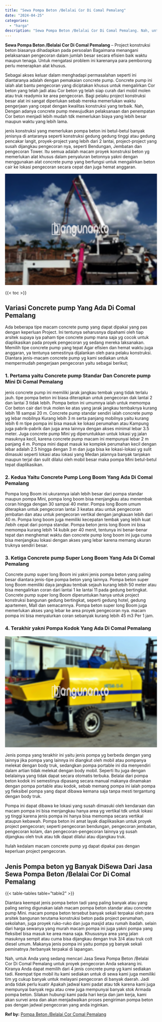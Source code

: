 ```yaml
---
title: "Sewa Pompa Beton /Belalai Cor Di Comal Pemalang"
date: "2024-04-25"
categories: 
  - "harga"
description: "Sewa Pompa Beton /Belalai Cor Di Comal Pemalang. Nah, untuk Anda yang sedang mencari Jasa Sewa Pompa Beton /Belalai Cor Di Comal Pemalang untuk proyek pengec..."
---
```


**Sewa Pompa Beton /Belalai Cor Di Comal Pemalang** – Project konstruksi beton biasanya dihadapkan pada persoalan Bagaimana menangani pelaksanaan pengecoran dalam jumlah besar secara efisien baik waktu maupun tenaga. Untuk mengatasi problem ini karenanya para pemborong perlu menerapkan alat khusus.

Sebagai akses keluar dalam menghadapi permasalahan seperti ini diantaranya adalah dengan pemakaian concrete pump. Concrete pump ini ialah alat bantu pengecoran yang diciptakan khusus untuk mengalirkan Cor beton yang telah jadi atau Cor beton yg telah siap curah dari mobil molen atau truk readymix ke area pengecoran. Bagi pelaku project konstruksi besar alat ini sangat diperlukan sebab mereka memerlukan waktu pengerjaan yang cepat dengan kwalitas konstruksi yang terbaik. Nah, Dengan adanya concrete pump mewujudkan pelaksanaan dan penempatan Cor beton menjadi lebih mudah tdk memerlukan biaya yang lebih besar maupun waktu yang lebih lama.

jenis konstruksi yang memerlukan pompa beton ini betul-betul banyak jenisnya di antaranya seperti konstruksi gedung gedung tinggi atau gedung pencakar langit, proyek-project yang lebih dari 2 lantai, project-project yang susah dijangkau pengecoran nya, seperti Bendungan, Jembatan dan pengecoran Tower. Itu semua adalah macam proyek konstruksi beton yg memerlukan alat khusus dalam penyaluran betonnya yakni dengan menggunakan alat concrete pump yang berfungsi untuk mengalirkan beton cair ke lokasi pengecoran secara cepat dan juga hemat anggaran.

![Sewa Pompa Beton /Belalai Cor Di Comal Pemalang](/images/sewa-concrete-pump-04.png)

{{< toc >}}

## Variasi Concrete pump Yang Ada Di Comal Pemalang

Ada beberapa tipe macam concrete pump yang dapat dipakai yang pas dengan keperluan Project. Ini tentunya seharusnya dipahami oleh tiap arsitek supaya iya paham tipe concrete pump mana saja yg cocok untuk diaplikasikan pada proyek pengecoran yg sedang mereka laksanakan. Memilih tipe concrete pump yang tepat Agar efisien dan hemat waktu juga anggaran, ya tentunya semestinya dijalankan oleh para pelaku konstruksi. Diantara jenis-macam concrete pump yg kami sediakan untuk mempermudah pengerjaan pengecoran yaitu sebagai berikut;

### 1\. Pertama yaitu Concrete pump Standar Dan Concrete pump Mini Di Comal Pemalang

jenis concrete pump ini memiliki jarak jangkau tembak yang tidak terlalu jauh. tipe pompa beton ini biasa diterapkan untuk pengecoran dak lantai 2 dan lantai 3 tidak lebih. Pompa beton ini umumnya ialah untuk memompa Cor beton cair dari truk molen ke atas yang jarak jangkau tembaknya kurang lebih 18 sampai 20 m. Concrete pump standar sendiri ialah concrete pump yg lebar mobilnya Kurang lebih 3 m serta panjang mobilnya yaitu kurang lebih 6 m tipe pompa ini bisa masuk ke lokasi perumahan atau Kampung juga pabrik-pabrik dan juga area lainnya dengan akses minimal lebar 3.5 meter. Juga concrete pump Mini yg diperuntukkan untuk lokasi yg jalan masuknya kecil, karena concrete pump macam ini mempunyai lebar 2 m panjang 4 m. Pompa mini dapat masuk ke komplek perumahan kecil dengan lebar adalah 2.5 hingga dengan 3 m dan juga bisa ke lokasi-lokasi yg sulit dimasuki seperti lokasi atau lokasi yang Medan jalannya banyak tanjakan maupun terjal dan sulit dilalui oleh mobil besar maka pompa Mini betul-betul tepat diaplikasikan.

### 2\. Kedua Yaitu Concrete Pump Long Boom Yang Ada Di Comal Pemalang

Pompa long Boom ini ukurannya ialah lebih besar dari pompa standar maupun pompa Mini, pompa long boom bisa menjangkau atau menembak coran hingga dengan 30 sampai 40 meter. Pompa long Boom umum diterapkan untuk pengecoran lantai 3 keatas atau untuk pengecoran jembatan dan atau untuk pengecoran vertikal dengan jangkauan lebih dari 40 m. Pompa long boom juga memiliki kecepatan tembak yang lebih kuat /lebih cepat dari pompa standar. Pompa beton jenis long Boom ini bisa memompa kurang lebih 14 kubik per 40 menit, tentunya ini benar-benar tepat dan menghemat waktu dan concrete pump long boom ini juga cuma bisa menjangkau lokasi dengan akses yang lebar karena memang ukuran truknya sendiri besar.

### 3\. Ketiga Concrete pump Super Long Boom Yang Ada Di Comal Pemalang

Concrete pump super long Boom ini yakni jenis pompa beton yang paling besar diantara jenis-tipe pompa beton yang lainnya. Pompa beton super long Boom memiliki daya jangkau tembak sejauh kurang lebih 50 meter atau bisa mengalirkan coran dari lantai 1 ke lantai 11 pada gedung bertingkat. Concrete pump super long Boom diperuntukan hanya untuk project konstruksi bangunan gedung bertingkat, seperti gedung hotel, gedung apartemen, Mall dan semacamnya. Pompa beton super long Boom juga memerlukan akses yang lebar ke area proyek pengecoran nya. macam pompa ini bisa menyalurkan coran sebanyak kurang lebih 45 m3 Per 1 jam.

### 4\. Terakhir yakni Pompa Kodok Yang Ada Di Comal Pemalang

![Sewa Pompa Beton /Belalai Cor Di Comal Pemalang](/images/sewa-concrete-pump-20.png)

Jenis pompa yang terakhir ini yaitu jenis pompa yg berbeda dengan yang lainnya jika pompa yang lainnya ini diangkut oleh mobil atau pompanya melekat dengan body truk, sedangkan pompa portable ini dia menyendiri dalam artian tidak melekat dengan body mobil. Seperti Itu juga dengan belalainya yang tidak dapat secara otomatis terbuka. Belalai dari pompa beton kodok ini semestinya dipasang secara manual makanya dinamakan dengan pompa portable atau kodok, sebab memang pompa ini ialah pompa yg fleksibel pompa yang dapat dibawa kemana saja tanpa mesti tergantung dengan body truk.

Pompa ini dapat dibawa ke lokasi yang susah dimasuki oleh kendaraan dan macam pompa ini bisa menjangkau hanya area yg vertikal tdk untuk lokasi yg tinggi karena jenis pompa ini hanya bisa memompa secara vertikal ataupun kebawah. Pompa beton ini amat layak diaplikasikan untuk proyek project pengecoran; seperti pengecoran bendungan, pengecoran jembatan, pengecoran kolam, dan pengecoran-pengecoran lainnya yg susah dijangkau oleh truk atau tdk dapat dilalui atau dijangkau truk.

Itulah kedalam macam concrete pump yg dapat dipakai pas dengan keperluan project pengecoran.

## Jenis Pompa beton yg Banyak DiSewa Dari Jasa Sewa Pompa Beton /Belalai Cor Di Comal Pemalang

{{< table-tables table="table2" >}}

Diantara keempat jenis pompa beton tadi yang paling banyak atau yang paling sering digunakan ialah macam pompa beton standar atau concrete pump Mini. macam pompa beton tersebut banyak sekali terpakai oleh para arsitek bangunan terutama konstruksi beton pada project perumahan, sekolahan, juga proyek ruko-ruko dan juga masjid atau rumah ibadah. selain dari harga sewanya yang murah macam pompa ini juga yakni pompa yang fleksibel bisa masuk ke area mana saja. Khususnya area yang jalan masuknya sempit atau cuma bisa dijangkau dengan truk 3/4 atau truk colt diesel umum. Makanya jenis pompa ini yaitu pompa yg banyak sekali peminatnya /terbanyak terpakai di lapangan.

Nah, untuk Anda yang sedang mencari Jasa Sewa Pompa Beton /Belalai Cor Di Comal Pemalang untuk proyek pengecoran Anda sekarang ini. Kiranya Anda dapat memilih dari 4 jenis concrete pump yg kami sediakan tadi. Keempat tipe mobil itu kami sediakan untuk di sewa kami juga memiliki tim yg cukup banyak untuk melayani pengecoran di banyak daerah. Jadi anda tidak perlu kuatir Apakah jadwal kami padat atau tdk karena kami juga mempunyai banyak regu atau crew juga mempunyai banyak stok Armada pompa beton. Silakan hubungi kami pada hari kerja dan jam kerja, kami akan survei area dan akan menjadwalkan proses pengiriman pompa beton pas dengan jadwal pengecoran yang anda inginkan.

**Ref by:** [Pompa Beton /Belalai Cor Comal Pemalang](https://id.wikipedia.org/wiki/Pompa)
